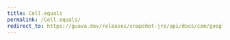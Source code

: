 ```yaml
---
title: Cell.equals
permalink: /Cell.equals/
redirect_to: https://guava.dev/releases/snapshot-jre/api/docs/com/google/common/collect/Table.Cell.html#equals-java.lang.Object-
---
```

